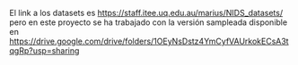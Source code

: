 El link a los datasets es https://staff.itee.uq.edu.au/marius/NIDS_datasets/
pero en este proyecto se ha trabajado con la versión sampleada disponible en https://drive.google.com/drive/folders/1OEyNsDstz4YmCyfVAUrkokECsA3tqgRp?usp=sharing
